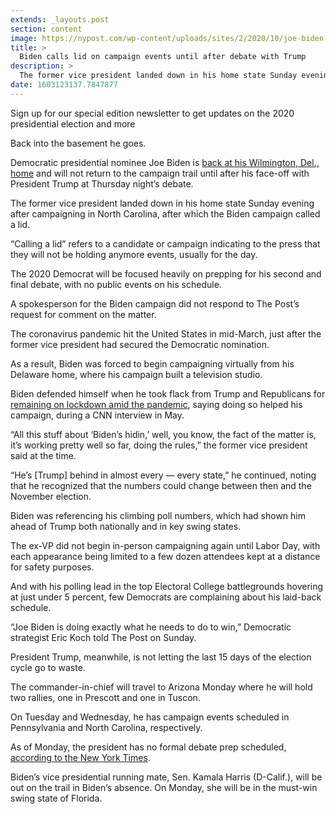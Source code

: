 ```yaml
--- 
extends: _layouts.post 
section: content 
image: https://nypost.com/wp-content/uploads/sites/2/2020/10/joe-biden-48-1.jpg?quality=90&strip=all&w=1200 
title: > 
  Biden calls lid on campaign events until after debate with Trump 
description: > 
  The former vice president landed down in his home state Sunday evening after campaigning in North Carolina, after which the Biden campaign called a lid.A spokesperson for the Biden campaign did not respond to The Post’s request for comment on the matter.The coronavirus pandemic hit the United States in mid-March, just after the former vice president had secured the Democratic nomination.President Trump, meanwhile, is not letting the last 15 days of the election cycle go to waste.On Tuesday and Wednesday, he has campaign events scheduled in Pennsylvania and North Carolina, respectively. 
date: 1603123137.7847877 
--- 
```

<div><p>Sign up for our special edition newsletter to get updates on the 2020 presidential election and more</p><p>Back into the basement he goes.</p>
<p>Democratic presidential nominee Joe Biden is <a href="https://nypost.com/2020/10/17/joe-biden-retreats-to-delaware-as-trump-stumps-through-four-states/">back at his Wilmington, Del., home</a> and will not return to the campaign trail until after his face-off with President Trump at Thursday night&#8217;s debate.</p>
<p>The former vice president landed down in his home state Sunday evening after campaigning in North Carolina, after which the Biden campaign called a lid.</p>
<p>&#8220;Calling a lid&#8221; refers to a candidate or campaign indicating to the press that they will not be holding anymore events, usually for the day.</p>
<p>The 2020 Democrat will be focused heavily on prepping for his second and final debate, with no public events on his schedule.</p>
<p>A spokesperson for the Biden campaign did not respond to The Post&#8217;s request for comment on the matter.</p>
<p>The coronavirus pandemic hit the United States in mid-March, just after the former vice president had secured the Democratic nomination.</p>
<p>As a result, Biden was forced to begin campaigning virtually from his Delaware home, where his campaign built a television studio.</p>
<p>Biden defended himself when he took flack from Trump and Republicans for <a href="https://nypost.com/2020/05/27/biden-basement-lockdown-is-working-pretty-well-for-campaign/">remaining on lockdown amid the pandemic</a>, saying doing so helped his campaign, during a CNN interview in May.</p>
<p>&#8220;All this stuff about &#8216;Biden&#8217;s hidin,&#8217; well, you know, the fact of the matter is, it&#8217;s working pretty well so far, doing the rules,&#8221; the former vice president said at the time.</p>
<p>&#8220;He&#8217;s [Trump] behind in almost every &#8212; every state,&#8221; he continued, noting that he recognized that the numbers could change between then and the November election.</p>
<p>Biden was referencing his climbing poll numbers, which had shown him ahead of Trump both nationally and in key swing states.</p>
<p>The ex-VP did not begin in-person campaigning again until Labor Day, with each appearance being limited to a few dozen attendees kept at a distance for safety purposes.</p>
<p>And with his polling lead in the top Electoral College battlegrounds hovering at just under 5 percent, few Democrats are complaining about his laid-back schedule.</p>
<p>&#8220;Joe Biden is doing exactly what he needs to do to win,&#8221; Democratic strategist Eric Koch told The Post on Sunday.</p>
<p>President Trump, meanwhile, is not letting the last 15 days of the election cycle go to waste.</p>
<p>The commander-in-chief will travel to Arizona Monday where he will hold two rallies, one in Prescott and one in Tuscon.</p>
<p>On Tuesday and Wednesday, he has campaign events scheduled in Pennsylvania and North Carolina, respectively.</p>
<p>As of Monday, the president has no formal debate prep scheduled, <a href="https://www.nytimes.com/live/2020/10/19/us/trump-vs-biden" rel="noopener noreferrer" target="_blank">according to the New York Times</a>.</p>
<p>Biden&#8217;s vice presidential running mate, Sen. Kamala Harris (D-Calif.), will be out on the trail in Biden&#8217;s absence. On Monday, she will be in the must-win swing state of Florida.</p>
			</div>